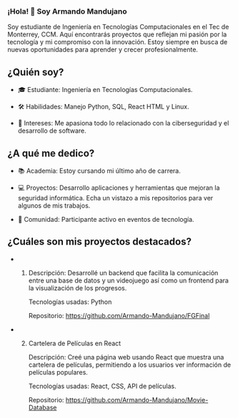 ### ¡Hola! 👋 Soy Armando Mandujano
Soy estudiante de Ingeniería en Tecnologías Computacionales en el Tec de Monterrey, CCM. Aquí encontrarás proyectos que reflejan mi pasión por la tecnología y mi compromiso con la innovación. Estoy siempre en busca de nuevas oportunidades para aprender y crecer profesionalmente.

## ¿Quién soy?

- 🎓 Estudiante: Ingeniería en Tecnologías Computacionales.

- 🛠 Habilidades: Manejo Python, SQL, React HTML y Linux.

- 🌟 Intereses: Me apasiona todo lo relacionado con la ciberseguridad y el desarrollo de software.

## ¿A qué me dedico?

- 📚 Academia: Estoy cursando mi último año de carrera.

- 💻 Proyectos: Desarrollo aplicaciones y herramientas que mejoran la seguridad informática. Echa un vistazo a mis repositorios para ver algunos de mis trabajos.

- 📢 Comunidad: Participante activo en eventos de tecnología.

## ¿Cuáles son mis proyectos destacados?

- 1. Descripción: Desarrollé un backend que facilita la comunicación entre una base de datos y un videojuego así como un frontend para la visualización de los progresos.

     Tecnologías usadas: Python

     Repositorio: https://github.com/Armando-Mandujano/FGFinal
     
- 2. Cartelera de Películas en React

     Descripción: Creé una página web usando React que muestra una cartelera de películas, permitiendo a los usuarios ver información de películas populares.

     Tecnologías usadas: React, CSS, API de películas.

     Repositorio: https://github.com/Armando-Mandujano/Movie-Database

